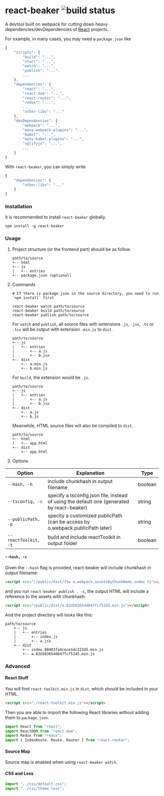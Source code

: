 # react-beaker ![build status](https://travis-ci.org/wizawu/react-beaker.svg)

A devtool built on webpack for cutting down heavy dependencies/devDependencies of [React](https://facebook.github.io/react/) projects.

For example, in many cases, you may need a `package.json` like

```javascript
{
    "scripts": {
        "build": "...",
        "start": "...",
        "watch": "...",
        "publish": "...",
        ...
    },
    "dependencies": {
        "react": "...",
        "react-dom": "...",
        "react-router": "...",
        "redux": "...",
        ...
        "other-libs": "..."
    },
    "devDependencies": {
        "webpack": "...",
        "many-webpack-plugins": "...",
        "babel": "...",
        "many-babel-plugins": "...",
        "uglifyjs": "...",
        ...
    }
}
```

With `react-beaker`, you can simply write

```javascript
{
    "dependencies": {
        "other-libs": "..."
    }
}
```

### Installation

It is recommended to install `react-beaker` globally.

```shell
npm install -g react-beaker
```

### Usage

1. Project structure (or the frontend part) should be as follow.

    ```shell
    path/to/source
    +-- html
    +-- js
    |   +-- entries
    +-- package.json (optional)
    ```

2. Commands

    ```shell
    # If there is package.json in the source directory, you need to run `npm install` first

    react-beaker watch path/to/source
    react-beaker build path/to/source
    react-beaker publish path/to/source
    ```

    For `watch` and `publish`, all source files with extensions `.js`, `.jsx`, `.ts` or `.tsx` will be output with extension `.min.js` to `dist`.

    ```shell
    path/to/source
    +-- js
    |   +-- entries
    |       +-- a.js
    |       +-- b.jsx
    +-- dist
        +-- a.min.js
        +-- b.min.js
    ```

    For `build`, the extension would be `.js`.

    ```shell
    path/to/source
    +-- js
    |   +-- entries
    |       +-- a.js
    |       +-- b.jsx
    +-- dist
        +-- a.js
        +-- b.js
    ```

    Meanwhile, HTML source files will also be compiled to `dist`.

    ```shell
    path/to/source
    +-- html
    |   +-- app.html
    +-- dist
        +-- app.html
    ```

3. Options

|Option|Explanation|Type|
|---|---|---|
|`--hash, -h`| include chunkhash in output filename | boolean
|`--tsconfig, -c` | specify a tsconfig.json file, instead of using the default one (generated by react-beaker) | string
|`--publicPath, -p` | specity a customized publicPath (can be access by o.webpack.publicPath later) | string
|`--reactToolkit, -t`| build and include reactToolkit in output folder | boolean

#### `--hash, -c`

Given the `--hash` flag is provided, react-beaker will include chunkhash in output filename:

```html
<script src="//public/dist/{%= o.webpack.assetsByChunkName.index %}"></script>
```
and you run `react-beaker publish . -c`, the output HTML will include a reference to the assets with chunkhash:

```html
<script src="/public/dist/a.82d503654d047fcf5145.min.js"></script>
```
And the project directory will looks like this:

```
path/to/source
    +-- js
    |   +-- entries
    |       +-- index.js
    |       +-- a.jsx
    +-- dist
        +-- index.88483fa4cece1dc223d5.min.js
        +-- a.82d503654d047fcf5145.min.js
```

### Advanced

#### React Stuff

You will find `react-toolkit.min.js` in `dist`, which should be included in your HTML.

```html
<script src="./react-toolkit.min.js"></script>
```

Then you are able to import the following React libraries without adding them to `package.json`.

```javascript
import React from "react";
import ReactDOM from "react-dom";
import Redux from "redux";
import { IndexRoute, Route, Router } from "react-router";
```

#### Source Map

Source map is enabled when using `react-beaker watch`.

#### CSS and Less

```javascript
import "../css/default.css";
import "../css/theme.less";
```
